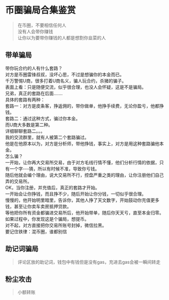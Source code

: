# 币圈骗局合集鉴赏
> 在币圈，不要相信任何人  
> 没有人会带你赚钱  
> 让你以为要带你赚钱的人都是想割你韭菜的人  
> 
## 带单骗局
带你玩合约的人有什么套路？   
对方是币圈雷锋叔叔，没坏心思，不过是想骗你的本金而已。  
千万警惕U商，很多打着U商名义，骗人玩合约，杀猪的骗子。  
表面上看：只是随便交流，似乎很合理，也没人会怀疑，这是不是骗局。  
兄弟，真正的套路在后面.......  
具体的套路有两种：  
套路一：对方是皮条客，挣返佣的，带你做单，他挣手续费，无论你盈亏，他都挣钱。  
套路二：通过这种方式，骗过你本金。  
而U商大多数是第二种。  
详细聊聊套路二。。。  
我的交流群里，就有人被第二个套路骗过。  
他是在他原本以为，对方是分析师，带他挣钱，事实上，对方是用这种套路骗他本金。  
怎么骗？  
一开始，让你再大交易所交易，由于对方毛线行情不懂，他们分析行情的依据，只有一个字---猜，所以有时候不准，导致你亏钱。  
随后他就会编个理由，说大交易所不行，控盘严重之类的理由，让你注册他们自己弄的交易所。  
OK，当你注册，并充值后，真正的套路才开始。  
一开始会让你挣钱，而且挣不少，随后开始让你分钱，一切似乎很合理。  
慢慢的，他开始明里暗里，告诉你，其他人挣了天文数字，开始鼓动你充值更多钱，甚至让你卖车卖房抵押贷款。  
等他把你所有资金都骗进交易所后，他开始带单，随后你天天亏，直至本金归零。  
如果过程中，你发现这是个骗局，想提币。  
对不起，对方直接把你交易所账号封掉，微信拉黑。  
要记住铁律：混币圈，谁都别信  

## 助记词骗局
> 评论区放的助记词，钱包中有钱但是没有gas，充进去gas会被一瞬间转走


## 粉尘攻击
> 小额转账